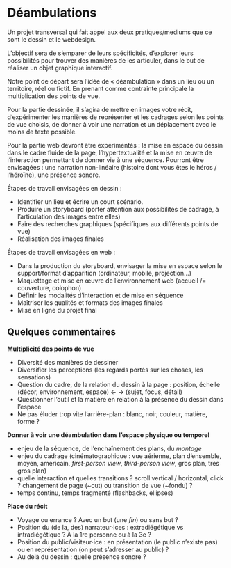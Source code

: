 # Déambulations

Un projet transversal qui fait appel aux deux pratiques/mediums que ce sont le dessin et le webdesign. 

L’objectif sera de s’emparer de leurs spécificités, d’explorer leurs possibilités pour trouver des manières de les articuler, dans le but de réaliser un objet graphique interactif.

Notre point de départ sera l’idée de « déambulation » dans un lieu ou un territoire, réel ou fictif.
En prenant comme contrainte principale la multiplication des points de vue.

Pour la partie dessinée, il s’agira de mettre en images votre récit, d’expérimenter les manières de représenter et les cadrages selon les points de vue choisis, de donner à voir une narration et un déplacement avec le moins de texte possible.

Pour la partie web devront être expérimentés : la mise en espace du dessin dans le cadre fluide de la page, l’hypertextualité et la mise en œuvre de l’interaction permettant de donner vie à une séquence.
Pourront être envisagées : une narration non-linéaire (histoire dont vous êtes le héros / l’héroïne), une présence sonore. 

Étapes de travail envisagées en dessin :
- Identifier un lieu et écrire un court scénario.
- Produire un storyboard (porter attention aux possibilités de cadrage, à l’articulation des images entre elles)
- Faire des recherches graphiques (spécifiques aux différents points de vue)
- Réalisation des images finales

Étapes de travail envisagées en web :
- Dans la production du storyboard, envisager la mise en espace selon le support/format d’apparition (ordinateur, mobile, projection…)
- Maquettage et mise en œuvre de l’environnement web (accueil /= couverture, colophon)
- Définir les modalités d’interaction et de mise en séquence
- Maîtriser les qualités et formats des images finales
- Mise en ligne du projet final


## Quelques commentaires 

**Multiplicité des points de vue**  
- Diversité des manières de dessiner  
- Diversifier les perceptions (les regards portés sur les choses, les sensations)  
- Question du cadre, de la relation du dessin à la page : position, échelle (décor, environnement, espace) ← → (sujet, focus, détail)  
- Questionner l’outil et la matière en relation à la présence du dessin dans l’espace  
- Ne pas éluder trop vite l’arrière-plan : blanc, noir, couleur, matière, forme ?  
  
**Donner à voir une déambulation dans l’espace physique ou temporel**  
- enjeu de la séquence, de l’enchaînement des plans, du *montage*  
- enjeu du cadrage (cinématographique : vue aérienne, plan d’ensemble, moyen, américain, _first-person view_, _third-person view_, gros plan, très gros plan)  
- quelle interaction et quelles transitions ? scroll vertical / horizontal, click ? changement de page (~cut) ou transition de vue (~fondu) ?  
- temps continu, temps fragmenté (flashbacks, ellipses)  
  
**Place du récit**  
- Voyage ou errance ? Avec un but (une _fin_) ou sans but ?  
- Position du (de la, des) narrateur⋅ices : extradiégétique vs intradiégétique ? À la 1re personne ou à la 3e ?  
- Position du public/visiteur⋅ice : en présentation (le public n’existe pas) ou en représentation (on peut s’adresser au public) ?
- Au delà du dessin : quelle présence sonore ?  